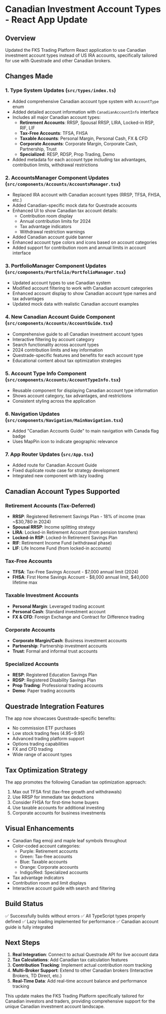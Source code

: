# Canadian Investment Account Types - React App Update

## Overview
Updated the FKS Trading Platform React application to use Canadian investment account types instead of US IRA accounts, specifically tailored for use with Questrade and other Canadian brokers.

## Changes Made

### 1. Type System Updates (`src/types/index.ts`)
- Added comprehensive Canadian account type system with `AccountType` enum
- Added detailed account information with `CanadianAccountInfo` interface
- Includes all major Canadian account types:
  - **Retirement Accounts**: RRSP, Spousal RRSP, LIRA, Locked-in RSP, RIF, LIF
  - **Tax-Free Accounts**: TFSA, FHSA
  - **Taxable Accounts**: Personal Margin, Personal Cash, FX & CFD
  - **Corporate Accounts**: Corporate Margin, Corporate Cash, Partnership, Trust
  - **Specialized**: RESP, RDSP, Prop Trading, Demo
- Added metadata for each account type including tax advantages, contribution limits, withdrawal restrictions

### 2. AccountsManager Component Updates (`src/components/Accounts/AccountsManager.tsx`)
- Replaced IRA account with Canadian account types (RRSP, TFSA, FHSA, etc.)
- Added Canadian-specific mock data for Questrade accounts
- Enhanced UI to show Canadian tax account details:
  - Contribution room display
  - Annual contribution limits for 2024
  - Tax advantage indicators
  - Withdrawal restriction warnings
- Added Canadian account guide banner
- Enhanced account type colors and icons based on account categories
- Added support for contribution room and annual limits in account interface

### 3. PortfolioManager Component Updates (`src/components/Portfolio/PortfolioManager.tsx`)
- Updated account types to use Canadian system
- Modified account filtering to work with Canadian account categories
- Enhanced account display to show Canadian account type names and tax advantages
- Updated mock data with realistic Canadian account examples

### 4. New Canadian Account Guide Component (`src/components/Accounts/AccountGuide.tsx`)
- Comprehensive guide to all Canadian investment account types
- Interactive filtering by account category
- Search functionality across account types
- 2024 contribution limits and key information
- Questrade-specific features and benefits for each account type
- Educational content about tax optimization strategies

### 5. Account Type Info Component (`src/components/Accounts/AccountTypeInfo.tsx`)
- Reusable component for displaying Canadian account type information
- Shows account category, tax advantages, and restrictions
- Consistent styling across the application

### 6. Navigation Updates (`src/components/Navigation/MainNavigation.tsx`)
- Added "Canadian Accounts Guide" to main navigation with Canada flag badge
- Uses MapPin icon to indicate geographic relevance

### 7. App Router Updates (`src/App.tsx`)
- Added route for Canadian Account Guide
- Fixed duplicate route case for strategy development
- Integrated new component with lazy loading

## Canadian Account Types Supported

### Retirement Accounts (Tax-Deferred)
- **RRSP**: Registered Retirement Savings Plan - 18% of income (max ~$30,780 in 2024)
- **Spousal RRSP**: Income splitting strategy
- **LIRA**: Locked-in Retirement Account (from pension transfers)
- **Locked-in RSP**: Locked-In Retirement Savings Plan
- **RIF**: Retirement Income Fund (withdrawal phase)
- **LIF**: Life Income Fund (from locked-in accounts)

### Tax-Free Accounts
- **TFSA**: Tax-Free Savings Account - $7,000 annual limit (2024)
- **FHSA**: First Home Savings Account - $8,000 annual limit, $40,000 lifetime max

### Taxable Investment Accounts
- **Personal Margin**: Leveraged trading account
- **Personal Cash**: Standard investment account
- **FX & CFD**: Foreign Exchange and Contract for Difference trading

### Corporate Accounts
- **Corporate Margin/Cash**: Business investment accounts
- **Partnership**: Partnership investment accounts
- **Trust**: Formal and informal trust accounts

### Specialized Accounts
- **RESP**: Registered Education Savings Plan
- **RDSP**: Registered Disability Savings Plan
- **Prop Trading**: Professional trading accounts
- **Demo**: Paper trading accounts

## Questrade Integration Features

The app now showcases Questrade-specific benefits:
- No commission ETF purchases
- Low stock trading fees ($4.95-$9.95)
- Advanced trading platform support
- Options trading capabilities
- FX and CFD trading
- Wide range of account types

## Tax Optimization Strategy

The app promotes the following Canadian tax optimization approach:
1. Max out TFSA first (tax-free growth and withdrawals)
2. Use RRSP for immediate tax deductions
3. Consider FHSA for first-time home buyers
4. Use taxable accounts for additional investing
5. Corporate accounts for business investments

## Visual Enhancements

- Canadian flag emoji and maple leaf symbols throughout
- Color-coded account categories:
  - Purple: Retirement accounts
  - Green: Tax-free accounts
  - Blue: Taxable accounts
  - Orange: Corporate accounts
  - Indigo/Red: Specialized accounts
- Tax advantage indicators
- Contribution room and limit displays
- Interactive account guide with search and filtering

## Build Status

✅ Successfully builds without errors
✅ All TypeScript types properly defined
✅ Lazy loading implemented for performance
✅ Canadian account guide is fully integrated

## Next Steps

1. **Real Integration**: Connect to actual Questrade API for live account data
2. **Tax Calculations**: Add Canadian tax calculation features
3. **Contribution Tracking**: Implement actual contribution room tracking
4. **Multi-Broker Support**: Extend to other Canadian brokers (Interactive Brokers, TD Direct, etc.)
5. **Real-Time Data**: Add real-time account balance and performance tracking

This update makes the FKS Trading Platform specifically tailored for Canadian investors and traders, providing comprehensive support for the unique Canadian investment account landscape.
